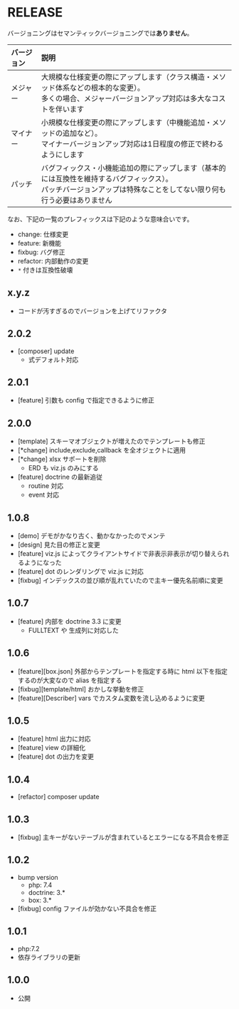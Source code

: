 # RELEASE

バージョニングはセマンティックバージョニングでは**ありません**。

| バージョン   | 説明
|:--           |:--
| メジャー     | 大規模な仕様変更の際にアップします（クラス構造・メソッド体系などの根本的な変更）。<br>多くの場合、メジャーバージョンアップ対応は多大なコストを伴います
| マイナー     | 小規模な仕様変更の際にアップします（中機能追加・メソッドの追加など）。<br>マイナーバージョンアップ対応は1日程度の修正で終わるようにします
| パッチ       | バグフィックス・小機能追加の際にアップします（基本的には互換性を維持するバグフィックス）。<br>パッチバージョンアップは特殊なことをしてない限り何も行う必要はありません

なお、下記の一覧のプレフィックスは下記のような意味合いです。

- change: 仕様変更
- feature: 新機能
- fixbug: バグ修正
- refactor: 内部動作の変更
- `*` 付きは互換性破壊

## x.y.z

- コードが汚すぎるのでバージョンを上げてリファクタ

## 2.0.2

- [composer] update
  - 式デフォルト対応

## 2.0.1

- [feature] 引数も config で指定できるように修正

## 2.0.0

- [template] スキーマオブジェクトが増えたのでテンプレートも修正
- [*change] include,exclude,callback を全オジェクトに適用
- [*change] xlsx サポートを削除
  - ERD も viz.js のみにする
- [feature] doctrine の最新追従
  - routine 対応
  - event 対応

## 1.0.8

- [demo] デモがかなり古く、動かなかったのでメンテ
- [design] 見た目の修正と変更
- [feature] viz.js によってクライアントサイドで非表示非表示が切り替えられるようになった
- [feature] dot のレンダリングで viz.js に対応
- [fixbug] インデックスの並び順が乱れていたので主キー優先名前順に変更

## 1.0.7

- [feature] 内部を doctrine 3.3 に変更
  - FULLTEXT や 生成列に対応した

## 1.0.6

- [feature][box.json] 外部からテンプレートを指定する時に html 以下を指定するのが大変なので alias を指定する
- [fixbug][template/html] おかしな挙動を修正
- [feature][Describer] vars でカスタム変数を流し込めるように変更

## 1.0.5

- [feature] html 出力に対応
- [feature] view の詳細化
- [feature] dot の出力を変更

## 1.0.4

- [refactor] composer update

## 1.0.3

- [fixbug] 主キーがないテーブルが含まれているとエラーになる不具合を修正

## 1.0.2

- bump version
  - php: 7.4
  - doctrine: 3.*
  - box: 3.*
- [fixbug] config ファイルが効かない不具合を修正

## 1.0.1

- php:7.2
- 依存ライブラリの更新

## 1.0.0

- 公開
